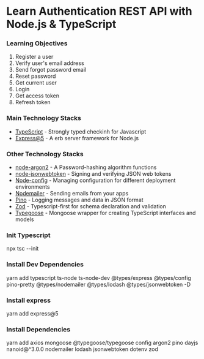 # Learn Authentication REST API with Node.js &amp; TypeScript

### Learning Objectives

1. Register a user
2. Verify user's email address
3. Send forgot password email
4. Reset password
5. Get current user
6. Login
7. Get access token
8. Refresh token

### Main Technology Stacks

- [TypeScript](https://www.typescriptlang.org/) - Strongly typed checkinh for Javascript
- [Express@5](https://expressjs.com/en/5x/api.html) - A erb server framework for Node.js

### Other Technology Stacks

- [node-argon2](https://github.com/ranisalt/node-argon2) - A Password-hashing algorithm functions
- [node-jsonwebtoken](https://github.com/auth0/node-jsonwebtoken) - Signing and verifying JSON web tokens
- [Node-config](https://github.com/lorenwest/node-config) - Managing configuration for different deployment environments
- [Nodemailer](https://nodemailer.com/about/) - Sending emails from your apps
- [Pino](https://github.com/pinojs/pino) - Logging messages and data in JSON format
- [Zod](https://github.com/colinhacks/zod) - Typescript-first for schema declaration and validation
- [Typegoose](https://typegoose.github.io/typegoose/) - Mongoose wrapper for creating TypeScript interfaces and models

### Init Typescript

npx tsc --init

### Install Dev Dependencies

yarn add typescript ts-node ts-node-dev @types/express @types/config pino-pretty @types/nodemailer @types/lodash @types/jsonwebtoken -D

### Install express

yarn add express@5

### Install Dependencies

yarn add axios mongoose @typegoose/typegoose config argon2 pino dayjs nanoid@^3.0.0 nodemailer lodash jsonwebtoken dotenv zod
